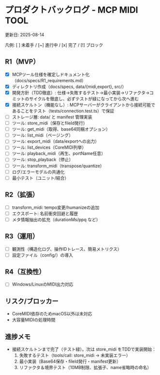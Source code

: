 # プロダクトバックログ - MCP MIDI TOOL

更新日: 2025-08-14

凡例: [ ] 未着手 / [~] 進行中 / [x] 完了 / [!] ブロック

## R1（MVP）
- [x] MCPツール仕様を確定しドキュメント化（docs/specs/R1_requirements.md）
- [x] ディレクトリ作成（docs/specs, data/{midi,export}, src/）
- [x] 開発方針（TDD徹底）: 仕様→失敗するテスト→最小実装→リファクタ→コミットのサイクルを徹底し、必ずテストが緑になってから次へ進む
- [x] 接続スケルトン（機能なし）: MCPサーバーがクライアントから接続可能であることをテスト（tests/connection.test.ts）で保証
- [ ] ストレージ層: data/ と manifest 管理実装
- [ ] ツール: store_midi（保存とfileId発行）
- [ ] ツール: get_midi（取得、base64同梱オプション）
- [ ] ツール: list_midi（ページング）
- [ ] ツール: export_midi（data/exportへの出力）
- [ ] ツール: list_devices（CoreMIDI列挙）
- [ ] ツール: playback_midi（再生、portName任意）
- [ ] ツール: stop_playback（停止）
- [ ] ツール: transform_midi（transpose/quantize）
- [ ] ログ/エラーモデルの共通化
- [ ] 最小テスト（ユニット/結合）

## R2（拡張）
- [ ] transform_midi: tempo変更/humanizeの追加
- [ ] エクスポート: 名前衝突回避と履歴
- [ ] メタ情報抽出の拡充（durationMs/ppq など）

## R3（運用）
- [ ] 観測性（構造化ログ、操作IDトレース、簡易メトリクス）
- [ ] 設定ファイル（config/）の導入

## R4（互換性）
- [ ] Windows/LinuxのMIDI出力対応

## リスク/ブロッカー
- CoreMIDI依存のためmacOS以外は未対応
- 大容量MIDIの処理時間

## 進捗メモ
- 接続スケルトンまで完了（テスト緑）。次は store_midi をTDDで実装開始：
	1) 失敗するテスト（tools/call: store_midi → 未実装エラー）
	2) 最小実装（Base64保存・fileId発行・manifest更新）
	3) リファクタ＆境界テスト（10MB制限、拡張子、name省略時の命名）

